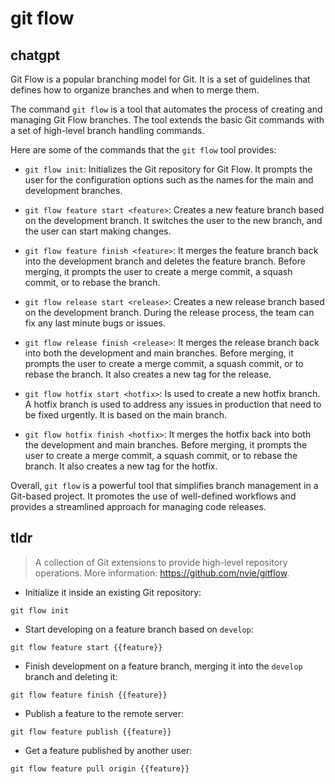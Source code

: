 # git flow 
## chatgpt 
Git Flow is a popular branching model for Git. It is a set of guidelines that defines how to organize branches and when to merge them. 

The command `git flow` is a tool that automates the process of creating and managing Git Flow branches. The tool extends the basic Git commands with a set of high-level branch handling commands.

Here are some of the commands that the `git flow` tool provides:

- `git flow init`: Initializes the Git repository for Git Flow. It prompts the user for the configuration options such as the names for the main and development branches.

- `git flow feature start <feature>`: Creates a new feature branch based on the development branch. It switches the user to the new branch, and the user can start making changes.

- `git flow feature finish <feature>`: It merges the feature branch back into the development branch and deletes the feature branch. Before merging, it prompts the user to create a merge commit, a squash commit, or to rebase the branch.

- `git flow release start <release>`: Creates a new release branch based on the development branch. During the release process, the team can fix any last minute bugs or issues.

- `git flow release finish <release>`: It merges the release branch back into both the development and main branches. Before merging, it prompts the user to create a merge commit, a squash commit, or to rebase the branch. It also creates a new tag for the release.

- `git flow hotfix start <hotfix>`: Is used to create a new hotfix branch. A hotfix branch is used to address any issues in production that need to be fixed urgently. It is based on the main branch.

- `git flow hotfix finish <hotfix>`: It merges the hotfix back into both the development and main branches. Before merging, it prompts the user to create a merge commit, a squash commit, or to rebase the branch. It also creates a new tag for the hotfix.

Overall, `git flow` is a powerful tool that simplifies branch management in a Git-based project. It promotes the use of well-defined workflows and provides a streamlined approach for managing code releases. 

## tldr 
 
> A collection of Git extensions to provide high-level repository operations.
> More information: <https://github.com/nvie/gitflow>.

- Initialize it inside an existing Git repository:

`git flow init`

- Start developing on a feature branch based on `develop`:

`git flow feature start {{feature}}`

- Finish development on a feature branch, merging it into the `develop` branch and deleting it:

`git flow feature finish {{feature}}`

- Publish a feature to the remote server:

`git flow feature publish {{feature}}`

- Get a feature published by another user:

`git flow feature pull origin {{feature}}`
